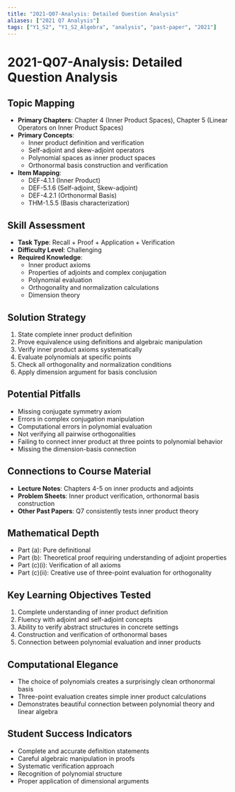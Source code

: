 ```yaml
---
title: "2021-Q07-Analysis: Detailed Question Analysis"
aliases: ["2021 Q7 Analysis"]
tags: ["Y1_S2", "Y1_S2_Algebra", "analysis", "past-paper", "2021"]
---
```


# 2021-Q07-Analysis: Detailed Question Analysis

## Topic Mapping
- **Primary Chapters**: Chapter 4 (Inner Product Spaces), Chapter 5 (Linear Operators on Inner Product Spaces)
- **Primary Concepts**: 
  - Inner product definition and verification
  - Self-adjoint and skew-adjoint operators
  - Polynomial spaces as inner product spaces
  - Orthonormal basis construction and verification
- **Item Mapping**: 
  - DEF-4.1.1 (Inner Product)
  - DEF-5.1.6 (Self-adjoint, Skew-adjoint)
  - DEF-4.2.1 (Orthonormal Basis)
  - THM-1.5.5 (Basis characterization)

## Skill Assessment
- **Task Type**: Recall + Proof + Application + Verification
- **Difficulty Level**: Challenging
- **Required Knowledge**: 
  - Inner product axioms
  - Properties of adjoints and complex conjugation
  - Polynomial evaluation
  - Orthogonality and normalization calculations
  - Dimension theory

## Solution Strategy
1. State complete inner product definition
2. Prove equivalence using definitions and algebraic manipulation
3. Verify inner product axioms systematically
4. Evaluate polynomials at specific points
5. Check all orthogonality and normalization conditions
6. Apply dimension argument for basis conclusion

## Potential Pitfalls
- Missing conjugate symmetry axiom
- Errors in complex conjugation manipulation
- Computational errors in polynomial evaluation
- Not verifying all pairwise orthogonalities
- Failing to connect inner product at three points to polynomial behavior
- Missing the dimension-basis connection

## Connections to Course Material
- **Lecture Notes**: Chapters 4-5 on inner products and adjoints
- **Problem Sheets**: Inner product verification, orthonormal basis construction
- **Other Past Papers**: Q7 consistently tests inner product theory

## Mathematical Depth
- Part (a): Pure definitional
- Part (b): Theoretical proof requiring understanding of adjoint properties
- Part (c)(i): Verification of all axioms
- Part (c)(ii): Creative use of three-point evaluation for orthogonality

## Key Learning Objectives Tested
1. Complete understanding of inner product definition
2. Fluency with adjoint and self-adjoint concepts
3. Ability to verify abstract structures in concrete settings
4. Construction and verification of orthonormal bases
5. Connection between polynomial evaluation and inner products

## Computational Elegance
- The choice of polynomials creates a surprisingly clean orthonormal basis
- Three-point evaluation creates simple inner product calculations
- Demonstrates beautiful connection between polynomial theory and linear algebra

## Student Success Indicators
- Complete and accurate definition statements
- Careful algebraic manipulation in proofs
- Systematic verification approach
- Recognition of polynomial structure
- Proper application of dimensional arguments

